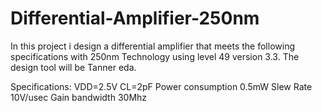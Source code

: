 # Differential-Amplifier-250nm
In this project i design a differential amplifier that meets the following specifications with 250nm Technology using level 49 version 3.3. The design tool will be Tanner eda.

Specifications: 
VDD=2.5V
CL=2pF
Power consumption 0.5mW
Slew Rate 10V/usec
Gain bandwidth 30Mhz
